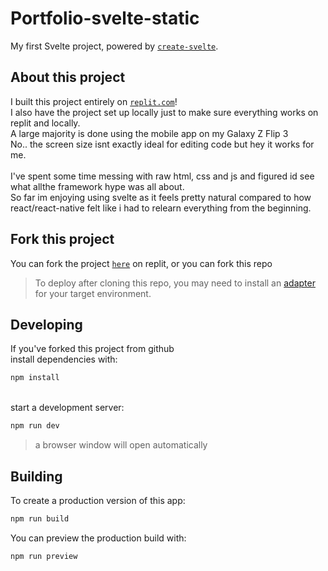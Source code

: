 # Portfolio-svelte-static

My first Svelte project, powered by [`create-svelte`](https://github.com/sveltejs/kit/tree/master/packages/create-svelte).

## About this project

I built this project entirely on [`replit.com`](https://replit.com)! <br>
I also have the project set up locally just to make sure everything works on replit and locally. <br>
A large majority is done using the mobile app on my Galaxy Z Flip 3 <br>
No.. the screen size isnt exactly ideal for editing code but hey it works for me.<br>
<br>
I've spent some time messing with raw html, css and js and figured id see what allthe framework hype was all about.<br> So far im enjoying using svelte as it feels pretty natural compared to how react/react-native felt like i had to relearn everything from the beginning.

## Fork this project

You can fork the project [`here`](https://replit.com/@JustinKulczyski/Portfolio-static) on replit, or you can fork this repo <br>
> To deploy after cloning this repo, you may need to install an [adapter](https://kit.svelte.dev/docs/adapters) for your target environment.

## Developing

If you've forked this project from github <br>
install dependencies with:
```bash
npm install
```
<br>
start a development server:

```bash
npm run dev
```
>a browser window will open automatically

## Building

To create a production version of this app:

```bash
npm run build
```

You can preview the production build with:

```bash
npm run preview
```


